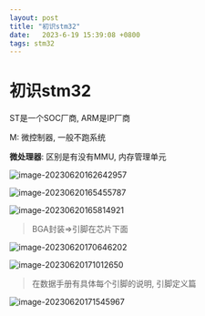 ```yaml
---
layout: post
title: "初识stm32" 
date:   2023-6-19 15:39:08 +0800
tags: stm32
---
```


# 初识stm32

ST是一个SOC厂商, ARM是IP厂商

M: 微控制器, 一般不跑系统

**微处理器**: 区别是有没有MMU, 内存管理单元

![image-20230620162642957](E:\a学习\笔记\img\image-20230620162642957.png)

![image-20230620165455787](E:\a学习\笔记\img\image-20230620165455787.png)

![image-20230620165814921](E:\a学习\笔记\img\image-20230620165814921.png)

>   BGA封装=>引脚在芯片下面

![image-20230620170646202](E:\a学习\笔记\img\image-20230620170646202.png)

![image-20230620171012650](E:\a学习\笔记\img\image-20230620171012650.png)

>   在数据手册有具体每个引脚的说明, 引脚定义篇

![image-20230620171545967](E:\a学习\笔记\img\image-20230620171545967.png)
















